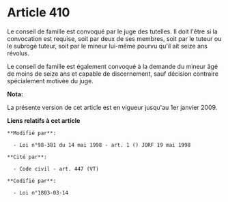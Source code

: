 # Article 410

Le conseil de famille est convoqué par le juge des tutelles. Il doit l'être si la convocation est requise, soit par deux de
ses membres, soit par le tuteur ou le subrogé tuteur, soit par le mineur lui-même pourvu qu'il ait seize ans révolus.

Le conseil de famille est également convoqué à la demande du mineur âgé de moins de seize ans et capable de discernement,
sauf décision contraire spécialement motivée du juge.

**Nota:**

La présente version de cet article est en vigueur jusqu'au 1er janvier 2009.

**Liens relatifs à cet article**

	**Modifié par**:

	  - Loi n°98-381 du 14 mai 1998 - art. 1 () JORF 19 mai 1998

	**Cité par**:

	  - Code civil - art. 447 (VT)

	**Codifié par**:

	  - Loi n°1803-03-14
